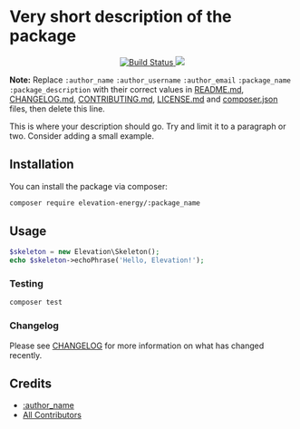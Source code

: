 # Very short description of the package

<p align="center">
    <a href="https://circleci.com/gh/elevation-energy/:package_name">
        <img src="https://circleci.com/gh/elevation-energy/:package_name.svg?style=svg&circle-token=1c12bb1825205d3d843037cd2ae47e3061b055e5" alt="Build Status" />
    </a>
    <a href="https://codeclimate.com/repos/5d8116a4a9d6045c2f00fef6/maintainability"><img src="https://api.codeclimate.com/v1/badges/ada4e05936f6ca61f8c0/maintainability" /></a>
</p>

**Note:** Replace ```:author_name``` ```:author_username``` ```:author_email``` ```:package_name``` ```:package_description``` with their correct values in [README.md](README.md), [CHANGELOG.md](CHANGELOG.md), [CONTRIBUTING.md](CONTRIBUTING.md), [LICENSE.md](LICENSE.md) and [composer.json](composer.json) files, then delete this line.

This is where your description should go. Try and limit it to a paragraph or two. Consider adding a small example.

## Installation

You can install the package via composer:

```bash
composer require elevation-energy/:package_name
```

## Usage

``` php
$skeleton = new Elevation\Skeleton();
echo $skeleton->echoPhrase('Hello, Elevation!');
```

### Testing

``` bash
composer test
```

### Changelog

Please see [CHANGELOG](CHANGELOG.md) for more information on what has changed recently.

## Credits

- [:author_name](https://github.com/:author_username)
- [All Contributors](../../contributors)

